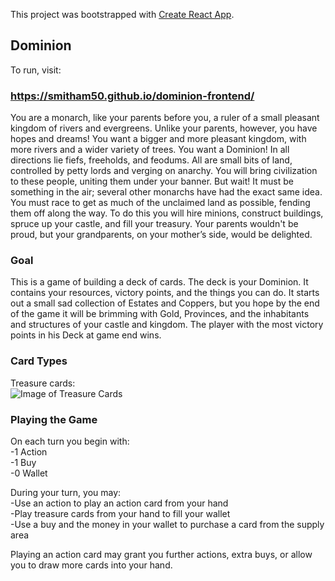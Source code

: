 This project was bootstrapped with [Create React App](https://github.com/facebook/create-react-app).

## Dominion

To run, visit:

### https://smitham50.github.io/dominion-frontend/

You are a monarch, like your parents before you, a ruler of a small pleasant kingdom of rivers and evergreens. Unlike your parents, however, you have hopes and dreams! You want a bigger and more pleasant kingdom, with more rivers and a wider variety of trees. You want a Dominion! In all directions lie fiefs, freeholds, and feodums. All are small bits of land, controlled by petty lords and verging on anarchy. You will bring civilization to these people, uniting them under your banner.
But wait! It must be something in the air; several other monarchs have had the exact same idea. You must race to get as much of the unclaimed land as possible, fending them off along the way. To do this you will hire minions, construct buildings, spruce up your castle, and fill your treasury. Your parents wouldn't be proud, but your grandparents, on your mother’s side, would be delighted.


### Goal

This is a game of building a deck of cards. The deck is your Dominion. It contains your resources, victory points, and the things you can do. It starts out a small sad collection of Estates and Coppers, but you hope by the end of the game it will be brimming with Gold, Provinces, and the inhabitants and structures of your castle and kingdom.
The player with the most victory points in his Deck at game end wins.

### Card Types

Treasure cards: <br>
![Image of Treasure Cards](https://user-images.githubusercontent.com/48811326/64527112-13956100-d2d3-11e9-9dc5-e7a9b5970d80.png)

### Playing the Game

On each turn you begin with: <br>
-1 Action <br>
-1 Buy <br>
-0 Wallet <br>

During your turn, you may: <br>
-Use an action to play an action card from your hand <br>
-Play treasure cards from your hand to fill your wallet <br>
-Use a buy and the money in your wallet to purchase a card from the supply area <br>

Playing an action card may grant you further actions, extra buys, or allow you to draw more cards into your hand.